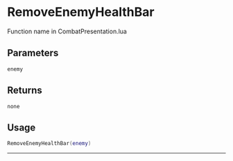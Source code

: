 # RemoveEnemyHealthBar
Function name in CombatPresentation.lua
## Parameters
`enemy`
## Returns
`none`
## Usage
```lua
RemoveEnemyHealthBar(enemy)
```
---
